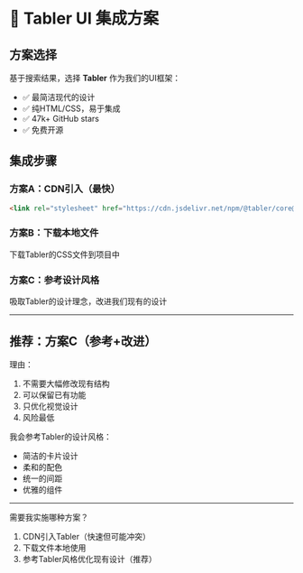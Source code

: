 # 🎨 Tabler UI 集成方案

## 方案选择

基于搜索结果，选择 **Tabler** 作为我们的UI框架：
- ✅ 最简洁现代的设计
- ✅ 纯HTML/CSS，易于集成
- ✅ 47k+ GitHub stars
- ✅ 免费开源

## 集成步骤

### 方案A：CDN引入（最快）
```html
<link rel="stylesheet" href="https://cdn.jsdelivr.net/npm/@tabler/core@latest/dist/css/tabler.min.css">
```

### 方案B：下载本地文件
下载Tabler的CSS文件到项目中

### 方案C：参考设计风格
吸取Tabler的设计理念，改进我们现有的设计

---

## 推荐：方案C（参考+改进）

理由：
1. 不需要大幅修改现有结构
2. 可以保留已有功能
3. 只优化视觉设计
4. 风险最低

我会参考Tabler的设计风格：
- 简洁的卡片设计
- 柔和的配色
- 统一的间距
- 优雅的组件

---

需要我实施哪种方案？
1. CDN引入Tabler（快速但可能冲突）
2. 下载文件本地使用
3. 参考Tabler风格优化现有设计（推荐）
